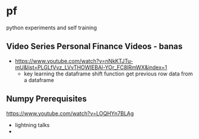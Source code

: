 # pf
python experiments and self training

## Video Series Personal Finance Videos - banas
- https://www.youtube.com/watch?v=nNkKTJTu-mU&list=PLGLfVvz_LVvTHOWIEBAl-YOr_FC8lRmWX&index=1
    - key learning the dataframe shift function get previous row data from a dataframe

## Numpy Prerequisites
https://www.youtube.com/watch?v=LOQHYn7BLAg




- lightning talks 
-